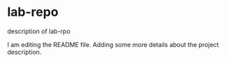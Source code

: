 # lab-repo
description of lab-rpo

I am editing the README file. Adding some more details about the project description.
